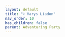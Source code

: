 ```yaml
---
layout: default
title: "💀 Varys Liadon"
nav_order: 10
has_children: false
parent: Adventuring Party
---
```


